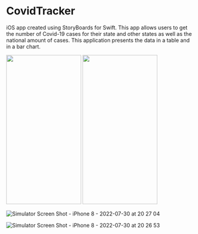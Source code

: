 # CovidTracker
iOS app created using StoryBoards for Swift. This app allows users to get the number of Covid-19 cases for their state and other states as well as the national amount of cases. This application presents the data in a table and in a bar chart.

<p align="row">
<img src="https://user-images.githubusercontent.com/55303890/182004594-1ba67322-fa8d-4cc9-8f4f-b27ed65d9cff.png" width="200" height="400">

<img src="https://user-images.githubusercontent.com/55303890/182004594-1ba67322-fa8d-4cc9-8f4f-b27ed65d9cff.png" width="200" height="400">
</p>

![Simulator Screen Shot - iPhone 8 - 2022-07-30 at 20 27 04](https://user-images.githubusercontent.com/55303890/182004597-14a98832-216a-4926-94af-86911a45f8c4.png)

![Simulator Screen Shot - iPhone 8 - 2022-07-30 at 20 26 53](https://user-images.githubusercontent.com/55303890/182004594-1ba67322-fa8d-4cc9-8f4f-b27ed65d9cff.png)
